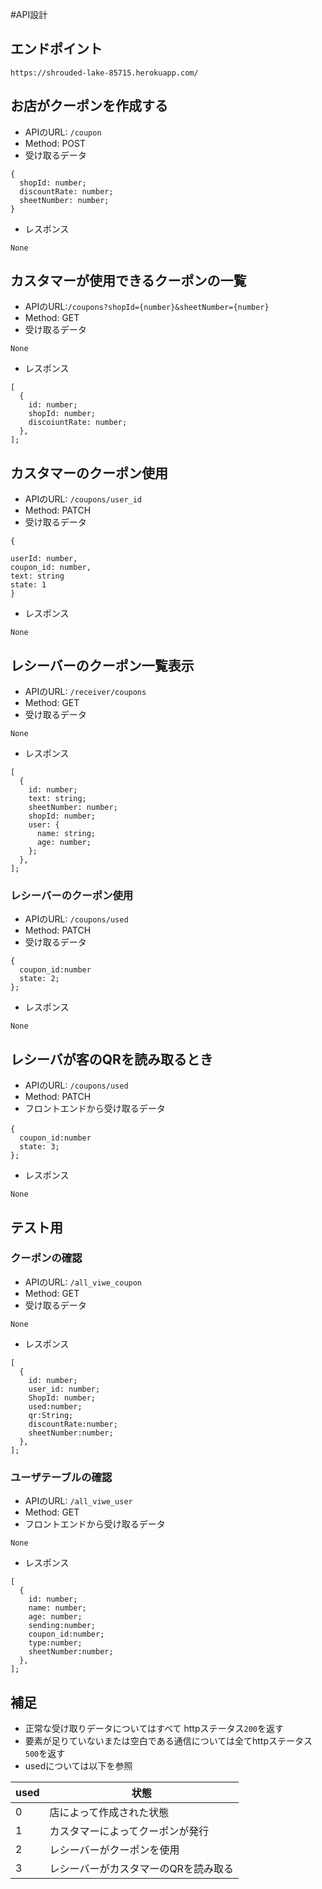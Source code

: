 #API設計

## エンドポイント
`https://shrouded-lake-85715.herokuapp.com/`

## お店がクーポンを作成する
- APIのURL: `/coupon `
- Method: POST
- 受け取るデータ  
```
{
  shopId: number;
  discountRate: number;
  sheetNumber: number;
}
```
- レスポンス
```
None
```

## カスタマーが使用できるクーポンの一覧
- APIのURL:`/coupons?shopId={number}&sheetNumber={number}`
- Method: GET
- 受け取るデータ
```
None
```
- レスポンス
```
[
  {
    id: number;
    shopId: number;
    discoiuntRate: number;
  },
];
```
## カスタマーのクーポン使用
- APIのURL: `/coupons/user_id`
- Method: PATCH
- 受け取るデータ  
```
{

userId: number,
coupon_id: number,
text: string
state: 1
}
```
- レスポンス
```
None
```
## レシーバーのクーポン一覧表示
- APIのURL: `/receiver/coupons`
- Method: GET
- 受け取るデータ
```
None
```
- レスポンス
```
[
  {
    id: number;
    text: string;
    sheetNumber: number;
    shopId: number;
    user: {
      name: string;
      age: number;
    };
  },
];
```
### レシーバーのクーポン使用
- APIのURL: `/coupons/used`
- Method: PATCH
- 受け取るデータ    
```
{
  coupon_id:number
  state: 2;
};
```
- レスポンス
```
None
```
## レシーバが客のQRを読み取るとき
- APIのURL: `/coupons/used`
- Method: PATCH
- フロントエンドから受け取るデータ  
```
{　
  coupon_id:number
  state: 3;
};
```
- レスポンス
```
None
```



## テスト用
### クーポンの確認
- APIのURL: `/all_viwe_coupon`
- Method: GET
- 受け取るデータ  
```
None
```
- レスポンス
```
[
  {
    id: number;
    user_id: number;
    ShopId: number;
    used:number;
    qr:String;
    discountRate:number;
    sheetNumber:number;
  },
];
```

### ユーザテーブルの確認
- APIのURL: `/all_viwe_user`
- Method: GET
- フロントエンドから受け取るデータ  
```
None
```
- レスポンス
```
[
  {
    id: number;
    name: number;
    age: number;
    sending:number;
    coupon_id:number;
    type:number;
    sheetNumber:number;
  },
];
```

## 補足
- 正常な受け取りデータについてはすべて
httpステータス`200`を返す
- 要素が足りていないまたは空白である通信については全てhttpステータス`500`を返す
- usedについては以下を参照

|  used  |  状態  |
| ---- | ---- |
|  0  |  店によって作成された状態  |
|  1  |  カスタマーによってクーポンが発行  |
|  2  |  レシーバーがクーポンを使用  |
|  3  |  レシーバーがカスタマーのQRを読み取る  |